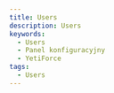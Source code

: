 ```yaml
---
title: Users
description: Users
keywords:
  - Users
  - Panel konfiguracyjny
  - YetiForce
tags:
  - Users
---
```

